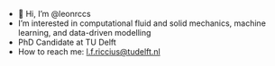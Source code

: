 - 👋 Hi, I’m @leonrccs
- I’m interested in computational fluid and solid mechanics, machine learning, and data-driven modelling
- PhD Candidate at TU Delft
- How to reach me: l.f.riccius@tudelft.nl

<!---
leonrccs/leonrccs is a ✨ special ✨ repository because its `README.md` (this file) appears on your GitHub profile.
You can click the Preview link to take a look at your changes.
--->
